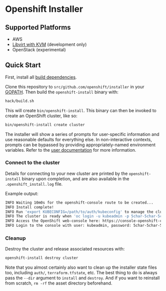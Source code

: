 # Openshift Installer

## Supported Platforms

* AWS
* [Libvirt with KVM](docs/dev/libvirt-howto.md) (development only)
* OpenStack (experimental)

## Quick Start

First, install all [build dependencies](docs/dev/dependencies.md).

Clone this repository to `src/github.com/openshift/installer` in your [GOPATH](https://golang.org/cmd/go/#hdr-GOPATH_environment_variable). Then build the `openshift-install` binary with:

```sh
hack/build.sh
```

This will create `bin/openshift-install`. This binary can then be invoked to create an OpenShift cluster, like so:

```sh
bin/openshift-install create cluster
```

The installer will show a series of prompts for user-specific information and use reasonable defaults for everything else. In non-interactive contexts, prompts can be bypassed by providing appropriately-named environment variables. Refer to the [user documentation](docs/user) for more information.

### Connect to the cluster

Details for connecting to your new cluster are printed by the `openshift-install` binary upon completion, and are also available in the `.openshift_install.log` file.

Example output:

```sh
INFO Waiting 10m0s for the openshift-console route to be created...
INFO Install complete!
INFO Run 'export KUBECONFIG=/path/to/auth/kubeconfig' to manage the cluster with 'oc', the OpenShift CLI.
INFO The cluster is ready when 'oc login -u kubeadmin -p 5char-5char-5char-5char' succeeds (wait a few minutes).
INFO Access the OpenShift web-console here: https://console-openshift-console.apps.${OPENSHIFT_INSTALL_CLUSTER_NAME}.${OPENSHIFT_INSTALL_BASE_DOMAIN}:6443
INFO Login to the console with user: kubeadmin, password: 5char-5char-5char-5char
```

### Cleanup

Destroy the cluster and release associated resources with:

```sh
openshift-install destroy cluster
```

Note that you almost certainly also want to clean up the installer state files too, including `auth/`, `terraform.tfstate`, etc.
The best thing to do is always pass the `--dir` argument to `install` and `destroy`.
And if you want to reinstall from scratch, `rm -rf` the asset directory beforehand.
